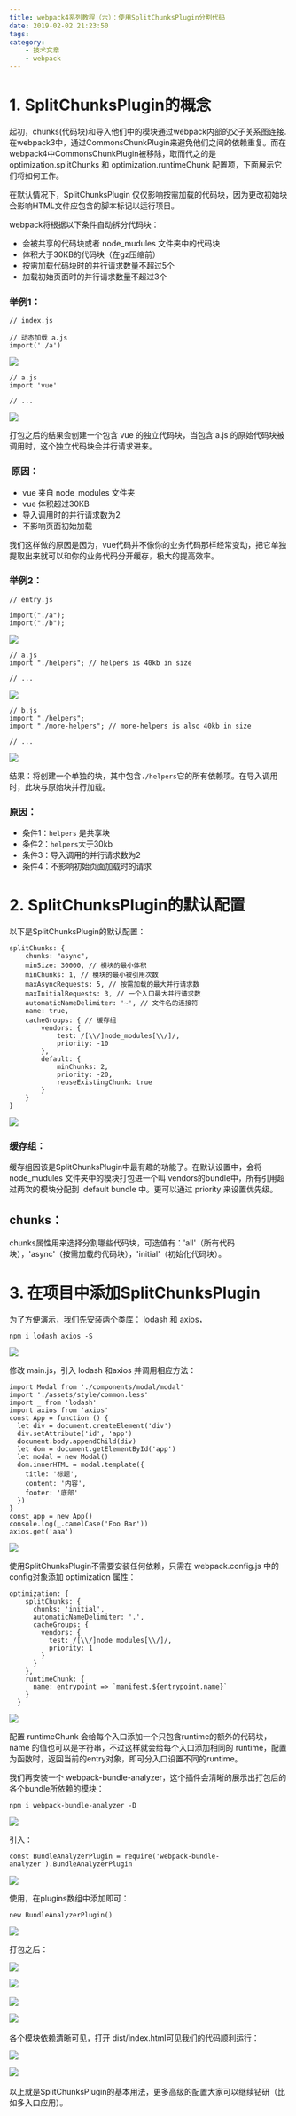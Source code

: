 ```yaml
---
title: webpack4系列教程（六）：使用SplitChunksPlugin分割代码
date: 2019-02-02 21:23:50
tags:
category:
    - 技术文章
    - webpack
---
```

# 1. SplitChunksPlugin的概念

起初，chunks(代码块)和导入他们中的模块通过webpack内部的父子关系图连接.在webpack3中，通过CommonsChunkPlugin来避免他们之间的依赖重复。而在webpack4中CommonsChunkPlugin被移除，取而代之的是 optimization.splitChunks 和 optimization.runtimeChunk 配置项，下面展示它们将如何工作。

在默认情况下，SplitChunksPlugin 仅仅影响按需加载的代码块，因为更改初始块会影响HTML文件应包含的脚本标记以运行项目。

webpack将根据以下条件自动拆分代码块：

*   会被共享的代码块或者 node_mudules 文件夹中的代码块
*   体积大于30KB的代码块（在gz压缩前）
*   按需加载代码块时的并行请求数量不超过5个
*   加载初始页面时的并行请求数量不超过3个

### 举例1：

```
// index.js

// 动态加载 a.js
import('./a')
```

![](https://upload-images.jianshu.io/upload_images/2012934-8808e64f84a39ee5.gif?imageMogr2/auto-orient/strip) 

```
// a.js
import 'vue'

// ...
```

![](https://upload-images.jianshu.io/upload_images/2012934-4fb4de61f122b3cf.gif?imageMogr2/auto-orient/strip) 

打包之后的结果会创建一个包含 vue 的独立代码块，当包含 a.js 的原始代码块被调用时，这个独立代码块会并行请求进来。

###  原因：

*   vue 来自 node_modules 文件夹
*   vue 体积超过30KB
*   导入调用时的并行请求数为2
*   不影响页面初始加载

我们这样做的原因是因为，vue代码并不像你的业务代码那样经常变动，把它单独提取出来就可以和你的业务代码分开缓存，极大的提高效率。

### 举例2：

```
// entry.js

import("./a");
import("./b");
```

![](https://upload-images.jianshu.io/upload_images/2012934-23e12a1a84d393ae.gif?imageMogr2/auto-orient/strip) 

```
// a.js
import "./helpers"; // helpers is 40kb in size

// ...
```

![](https://upload-images.jianshu.io/upload_images/2012934-37133ab159ec6a52.gif?imageMogr2/auto-orient/strip) 

```
// b.js
import "./helpers";
import "./more-helpers"; // more-helpers is also 40kb in size

// ...
```

![](https://upload-images.jianshu.io/upload_images/2012934-ca1e61c7a7a3d597.gif?imageMogr2/auto-orient/strip) 

结果：将创建一个单独的块，其中包含`./helpers`它的所有依赖项。在导入调用时，此块与原始块并行加载。

### 原因：

*   条件1：`helpers` 是共享块
*   条件2：`helpers`大于30kb
*   条件3：导入调用的并行请求数为2
*   条件4：不影响初始页面加载时的请求

# 2. SplitChunksPlugin的默认配置

以下是SplitChunksPlugin的默认配置：

```
splitChunks: {
    chunks: "async",
    minSize: 30000, // 模块的最小体积
    minChunks: 1, // 模块的最小被引用次数
    maxAsyncRequests: 5, // 按需加载的最大并行请求数
    maxInitialRequests: 3, // 一个入口最大并行请求数
    automaticNameDelimiter: '~', // 文件名的连接符
    name: true,
    cacheGroups: { // 缓存组
        vendors: {
            test: /[\\/]node_modules[\\/]/,
            priority: -10
        },
        default: {
            minChunks: 2,
            priority: -20,
            reuseExistingChunk: true
        }
    }
}
```

![](https://upload-images.jianshu.io/upload_images/2012934-5a4d9935fd12898e.gif?imageMogr2/auto-orient/strip) 

### 缓存组：

缓存组因该是SplitChunksPlugin中最有趣的功能了。在默认设置中，会将 node_mudules 文件夹中的模块打包进一个叫 vendors的bundle中，所有引用超过两次的模块分配到  default bundle 中。更可以通过 priority 来设置优先级。

## chunks：

chunks属性用来选择分割哪些代码块，可选值有：'all'（所有代码块），'async'（按需加载的代码块），'initial'（初始化代码块）。

# 3\. 在项目中添加SplitChunksPlugin

为了方便演示，我们先安装两个类库： lodash 和 axios，

```
npm i lodash axios -S
```

![](https://upload-images.jianshu.io/upload_images/2012934-2a5a32389d0e0e2b.gif?imageMogr2/auto-orient/strip) 

修改 main.js，引入 lodash 和axios 并调用相应方法：

```
import Modal from './components/modal/modal'
import './assets/style/common.less'
import _ from 'lodash'
import axios from 'axios'
const App = function () {
  let div = document.createElement('div')
  div.setAttribute('id', 'app')
  document.body.appendChild(div)
  let dom = document.getElementById('app')
  let modal = new Modal()
  dom.innerHTML = modal.template({
    title: '标题',
    content: '内容',
    footer: '底部'
  })
}
const app = new App()
console.log(_.camelCase('Foo Bar'))
axios.get('aaa')
```

![](https://upload-images.jianshu.io/upload_images/2012934-acfb0a0b0988cd5f.gif?imageMogr2/auto-orient/strip) 

使用SplitChunksPlugin不需要安装任何依赖，只需在 webpack.config.js 中的 config对象添加 optimization 属性：

```
optimization: {
    splitChunks: {
      chunks: 'initial',
      automaticNameDelimiter: '.',
      cacheGroups: {
        vendors: {
          test: /[\\/]node_modules[\\/]/,
          priority: 1
        }
      }
    },
    runtimeChunk: {
      name: entrypoint => `manifest.${entrypoint.name}`
    }
  }
```

![](https://upload-images.jianshu.io/upload_images/2012934-52df2c73e0191da3.gif?imageMogr2/auto-orient/strip) 

配置 runtimeChunk 会给每个入口添加一个只包含runtime的额外的代码块，name 的值也可以是字符串，不过这样就会给每个入口添加相同的 runtime，配置为函数时，返回当前的entry对象，即可分入口设置不同的runtime。

我们再安装一个 webpack-bundle-analyzer，这个插件会清晰的展示出打包后的各个bundle所依赖的模块：

```
npm i webpack-bundle-analyzer -D
```

![](https://upload-images.jianshu.io/upload_images/2012934-a4ce0e6e0d19ac55.gif?imageMogr2/auto-orient/strip) 

引入：

```
const BundleAnalyzerPlugin = require('webpack-bundle-analyzer').BundleAnalyzerPlugin
```

![](https://upload-images.jianshu.io/upload_images/2012934-bb4464bc01afbff2.gif?imageMogr2/auto-orient/strip) 

使用，在plugins数组中添加即可：

```
new BundleAnalyzerPlugin()
```

![](https://upload-images.jianshu.io/upload_images/2012934-07afb9dd3b7c032b.gif?imageMogr2/auto-orient/strip) 

打包之后：

![](http://upload-images.jianshu.io/upload_images/2012934-29eae4f2907bde24?imageMogr2/auto-orient/strip%7CimageView2/2/w/1240)

![](https://upload-images.jianshu.io/upload_images/2012934-0b434d1bf40b2599.gif?imageMogr2/auto-orient/strip) ​

![](http://upload-images.jianshu.io/upload_images/2012934-2b0b82dd7a88552b?imageMogr2/auto-orient/strip%7CimageView2/2/w/1240)

![](https://upload-images.jianshu.io/upload_images/2012934-a80e97e65e4cc9c8.gif?imageMogr2/auto-orient/strip) ​

各个模块依赖清晰可见，打开 dist/index.html可见我们的代码顺利运行：

![](http://upload-images.jianshu.io/upload_images/2012934-f1c9374d31f4449c?imageMogr2/auto-orient/strip%7CimageView2/2/w/1240)

![](https://upload-images.jianshu.io/upload_images/2012934-f4a2b3ea23e6c435.gif?imageMogr2/auto-orient/strip) ​

以上就是SplitChunksPlugin的基本用法，更多高级的配置大家可以继续钻研（比如多入口应用）。
